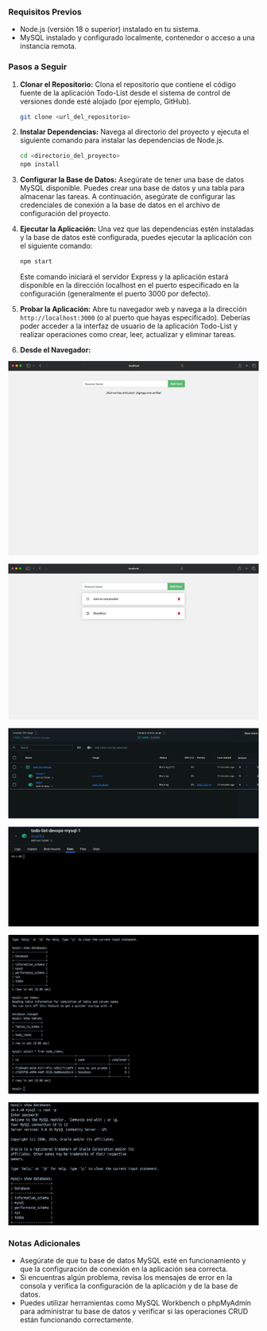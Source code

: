 
### Requisitos Previos

- Node.js (versión 18 o superior) instalado en tu sistema.
- MySQL instalado y configurado localmente, contenedor o acceso a una instancia remota.

### Pasos a Seguir

1. **Clonar el Repositorio:** Clona el repositorio que contiene el código fuente de la aplicación Todo-List desde el sistema de control de versiones donde esté alojado (por ejemplo, GitHub).

   ```bash
   git clone <url_del_repositorio>
   ```

2. **Instalar Dependencias:** Navega al directorio del proyecto y ejecuta el siguiente comando para instalar las dependencias de Node.js.

   ```bash
   cd <directorio_del_proyecto>
   npm install
   ```

3. **Configurar la Base de Datos:** Asegúrate de tener una base de datos MySQL disponible. Puedes crear una base de datos y una tabla para almacenar las tareas. A continuación, asegúrate de configurar las credenciales de conexión a la base de datos en el archivo de configuración del proyecto.

4. **Ejecutar la Aplicación:** Una vez que las dependencias estén instaladas y la base de datos esté configurada, puedes ejecutar la aplicación con el siguiente comando:

   ```bash
   npm start
   ```

   Este comando iniciará el servidor Express y la aplicación estará disponible en la dirección localhost en el puerto especificado en la configuración (generalmente el puerto 3000 por defecto).

5. **Probar la Aplicación:** Abre tu navegador web y navega a la dirección `http://localhost:3000` (o al puerto que hayas especificado). Deberías poder acceder a la interfaz de usuario de la aplicación Todo-List y realizar operaciones como crear, leer, actualizar y eliminar tareas.

6. **Desde el Navegador:**

![](./docs/1.png)

![](./docs/2.png)

![](./docs/3.png)

![](./docs/4.png)

![](./docs/5.png)

![](./docs/6.png)

### Notas Adicionales

- Asegúrate de que tu base de datos MySQL esté en funcionamiento y que la configuración de conexión en la aplicación sea correcta.
- Si encuentras algún problema, revisa los mensajes de error en la consola y verifica la configuración de la aplicación y de la base de datos.
- Puedes utilizar herramientas como MySQL Workbench o phpMyAdmin para administrar tu base de datos y verificar si las operaciones CRUD están funcionando correctamente.